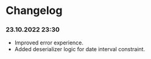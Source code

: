 # Changelog

### 23.10.2022 23:30

* Improved error experience.
* Added deserializer logic for date interval constraint.